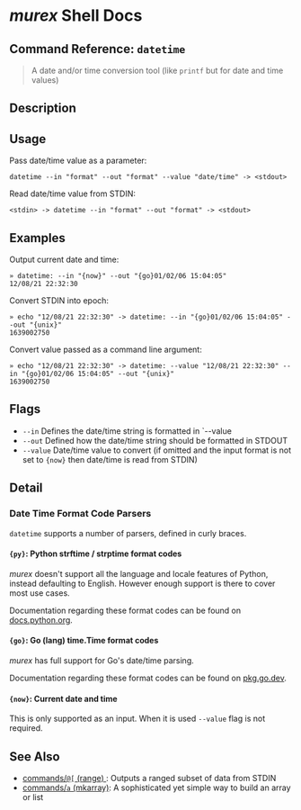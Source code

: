# _murex_ Shell Docs

## Command Reference: `datetime` 

> A date and/or time conversion tool (like `printf` but for date and time values)

## Description



## Usage

Pass date/time value as a parameter:

    datetime --in "format" --out "format" --value "date/time" -> <stdout>
    
Read date/time value from STDIN:

    <stdin> -> datetime --in "format" --out "format" -> <stdout>

## Examples

Output current date and time:

    » datetime: --in "{now}" --out "{go}01/02/06 15:04:05"
    12/08/21 22:32:30
    
Convert STDIN into epoch:

    » echo "12/08/21 22:32:30" -> datetime: --in "{go}01/02/06 15:04:05" --out "{unix}"
    1639002750
    
Convert value passed as a command line argument:

    » echo "12/08/21 22:32:30" -> datetime: --value "12/08/21 22:32:30" --in "{go}01/02/06 15:04:05" --out "{unix}"
    1639002750

## Flags

* `--in`
    Defines the date/time string is formatted in `--value
* `--out`
    Defined how the date/time string should be formatted in STDOUT
* `--value`
    Date/time value to convert (if omitted and the input format is not set to `{now}` then date/time is read from STDIN)

## Detail

### Date Time Format Code Parsers

`datetime` supports a number of parsers, defined in curly braces.

#### `{py}`: Python strftime / strptime format codes

_murex_ doesn't support all the language and locale features of Python, instead
defaulting to English. However enough support is there to cover most use cases.

Documentation regarding these format codes can be found on [docs.python.org](https://docs.python.org/3/library/datetime.html#strftime-and-strptime-behavior).

#### `{go}`: Go (lang) time.Time format codes

_murex_ has full support for Go's date/time parsing.

Documentation regarding these format codes can be found on [pkg.go.dev](https://pkg.go.dev/time#pkg-constants).

#### `{now}`: Current date and time

This is only supported as an input. When it is used `--value` flag is not
required.

## See Also

* [commands/`@[` (range) ](../commands/range.md):
  Outputs a ranged subset of data from STDIN
* [commands/`a` (mkarray)](../commands/a.md):
  A sophisticated yet simple way to build an array or list